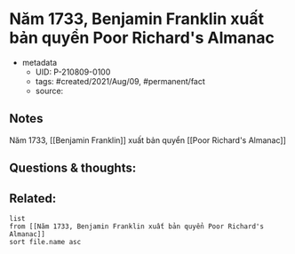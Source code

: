---
---

# Năm 1733, Benjamin Franklin xuất bản quyển Poor Richard's Almanac

- metadata
	- UID: P-210809-0100
	- tags: #created/2021/Aug/09, #permanent/fact 
	- source: 

## Notes
Năm 1733, [[Benjamin Franklin]] xuất bản quyển [[Poor Richard's Almanac]]

## Questions & thoughts:

## Related:
```dataview
list
from [[Năm 1733, Benjamin Franklin xuất bản quyển Poor Richard's Almanac]]
sort file.name asc
```
